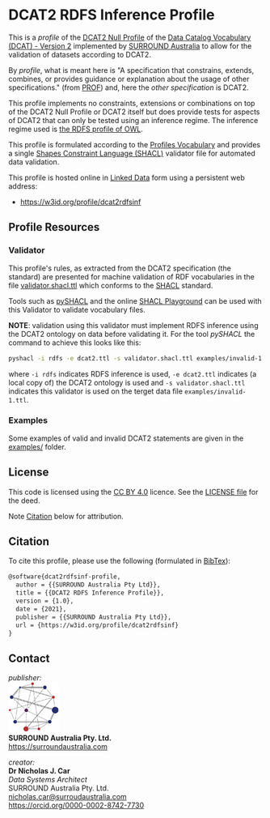# DCAT2 RDFS Inference Profile
This is a *profile* of the [DCAT2 Null Profile](https://w3id.org/profile/dcat2null) of the [Data Catalog Vocabulary (DCAT) - Version 2](https://www.w3.org/TR/vocab-dcat/) implemented by [SURROUND Australia](https://surroundaustralia.com) to allow for the validation of datasets according to DCAT2.

By *profile*, what is meant here is "A specification that constrains, extends, combines, or provides guidance or explanation about the usage of other specifications." (from [PROF](https://www.w3.org/TR/dx-prof/#definitions)) and, here the *other specification* is DCAT2.

This profile implements no constraints, extensions or combinations on top of the DCAT2 Null Profile or DCAT2 itself but does provide tests for aspects of DCAT2 that can only be tested using an inference regime. The inference regime used is [the RDFS profile of OWL](http://www.w3.org/TR/owl2-rdf-based-semantics/).

This profile is formulated according to the [Profiles Vocabulary](https://www.w3.org/TR/dx-prof/) and provides a single [Shapes Constraint Language (SHACL)](https://www.w3.org/TR/shacl/) validator file for automated data validation.

This profile is hosted online in [Linked Data](https://www.w3.org/standards/semanticweb/data) form using a persistent web address:

* <https://w3id.org/profile/dcat2rdfsinf>


## Profile Resources

### Validator
This profile's rules, as extracted from the DCAT2 specification (the standard) are presented for machine validation of RDF vocabularies in the file [validator.shacl.ttl](validator.shacl.ttl) which conforms to the [SHACL](https://www.w3.org/TR/shacl/) standard.

Tools such as [pySHACL](https://github.com/RDFLib/pySHACL) and the online [SHACL Playground](https://shacl.org/playground/) can be used with this Validator to validate vocabulary files.

**NOTE**: validation using this validator must implement RDFS inference using the DCAT2 ontology on data before validating it. For the tool _pySHACL_ the command to achieve this looks like this:

```bash
pyshacl -i rdfs -e dcat2.ttl -s validator.shacl.ttl examples/invalid-1.ttl
```
where `-i rdfs` indicates RDFS inference is used, `-e dcat2.ttl` indicates (a local copy of) the DCAT2 ontology is used and `-s validator.shacl.ttl` indicates this validator is used on the terget data file `examples/invalid-1.ttl`.

### Examples
Some examples of valid and invalid DCAT2 statements are given in the [examples/](examples/) folder.


## License  
This code is licensed using the [CC BY 4.0](https://creativecommons.org/licenses/by/4.0/) licence. See the [LICENSE file](LICENSE) for the deed. 

Note [Citation](#citation) below for attribution.


## Citation
To cite this profile, please use the following (formulated in [BibTex](http://www.bibtex.org/)):

```
@software{dcat2rdfsinf-profile,
  author = {{SURROUND Australia Pty Ltd}},
  title = {{DCAT2 RDFS Inference Profile}},
  version = {1.0},
  date = {2021},
  publisher = {{SURROUND Australia Pty Ltd}},
  url = {https://w3id.org/profile/dcat2rdfsinf}
}
``` 


## Contact
*publisher:*  
![](style/SURROUND-logo-100.png)  
**SURROUND Australia Pty. Ltd.**  
<https://surroundaustralia.com>  

*creator:*  
**Dr Nicholas J. Car**  
*Data Systems Architect*  
SURROUND Australia Pty. Ltd.  
<nicholas.car@surroudaustralia.com>  
<https://orcid.org/0000-0002-8742-7730>